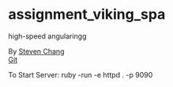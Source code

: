 # assignment_viking_spa
high-speed angularingg

By <a href="http://fullstackchang.com">Steven Chang</a> <br>
<a href="https://github.com/Steven-Chang/assignment_viking_spa">Git</a> <br>

To Start Server: ruby -run -e httpd . -p 9090
